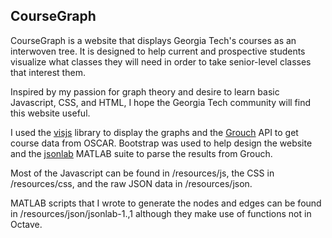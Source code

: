 ## CourseGraph

CourseGraph is a website that displays Georgia Tech's courses as an interwoven tree. It is designed to help current and prospective students visualize what classes they will need in order to take senior-level classes that interest them.

Inspired by my passion for graph theory and desire to learn basic Javascript, CSS, and HTML, I hope the Georgia Tech community will find this website useful.

I used the [visjs](visjs.org) library to display the graphs and the [Grouch](https://github.com/gttools/Grouch) API to get course data from OSCAR. Bootstrap was used to help design the website and the [jsonlab](https://www.mathworks.com/matlabcentral/fileexchange/33381-jsonlab--a-toolbox-to-encode-decode-json-files) MATLAB suite to parse the results from Grouch.

Most of the Javascript can be found in /resources/js, the CSS in /resources/css, and the raw JSON data in /resources/json.

MATLAB scripts that I wrote to generate the nodes and edges can be found in /resources/json/jsonlab-1.,1 although they make use of functions not in Octave.
